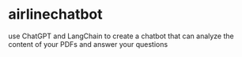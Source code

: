 # airlinechatbot
use ChatGPT and LangChain to create a chatbot that can analyze the content of your PDFs and answer your questions 
